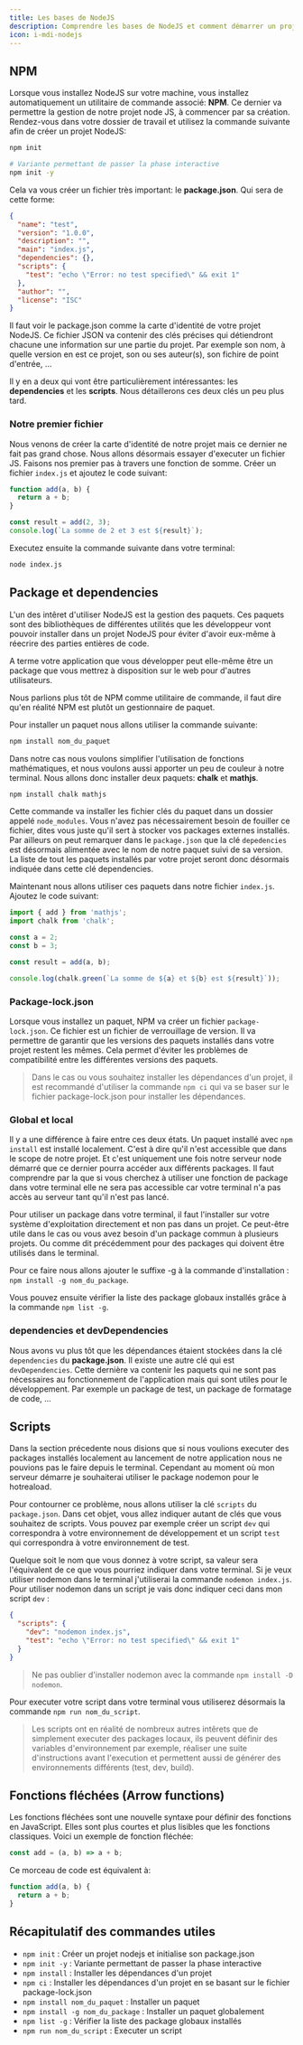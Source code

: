 ```yaml
---
title: Les bases de NodeJS
description: Comprendre les bases de NodeJS et comment démarrer un projet
icon: i-mdi-nodejs
---
```


## NPM

Lorsque vous installez NodeJS sur votre machine, vous installez automatiquement un utilitaire de commande associé: **NPM**. Ce dernier va permettre la gestion de notre projet node JS, à commencer par sa création. Rendez-vous dans votre dossier de travail et utilisez la commande suivante afin de créer un projet NodeJS:

```bash
npm init
```

```bash
# Variante permettant de passer la phase interactive
npm init -y
```

Cela va vous créer un fichier très important: le **package.json**. Qui sera de cette forme:

```json
{
  "name": "test",
  "version": "1.0.0",
  "description": "",
  "main": "index.js",
  "dependencies": {},
  "scripts": {
    "test": "echo \"Error: no test specified\" && exit 1"
  },
  "author": "",
  "license": "ISC"
}
```

Il faut voir le package.json comme la carte d'identité de votre projet NodeJS. Ce fichier JSON va contenir des clés précises qui détiendront chacune une information sur une partie du projet. Par exemple son nom, à quelle version en est ce projet, son ou ses auteur(s), son fichire de point d'entrée, ...

Il y en a deux qui vont être particulièrement intéressantes: les **dependencies** et les **scripts**. Nous détaillerons ces deux clés un peu plus tard.

### Notre premier fichier

Nous venons de créer la carte d'identité de notre projet mais ce dernier ne fait pas grand chose. Nous allons désormais essayer d'executer un fichier JS. Faisons nos premier pas à travers une fonction de somme. Créer un fichier `index.js` et ajoutez le code suivant:

```javascript
function add(a, b) {
  return a + b;
}

const result = add(2, 3);
console.log(`La somme de 2 et 3 est ${result}`);
```

Executez ensuite la commande suivante dans votre terminal:

```bash
node index.js
```

## Package et dependencies

L'un des intêret d'utiliser NodeJS est la gestion des paquets. Ces paquets sont des bibliothèques de différentes utilités que les développeur vont pouvoir installer dans un projet NodeJS pour éviter d'avoir eux-même à réecrire des parties entières de code.

A terme votre application que vous développer peut elle-même être un package que vous mettrez à disposition sur le web pour d'autres utilisateurs.

Nous parlions plus tôt de NPM comme utilitaire de commande, il faut dire qu'en réalité NPM est plutôt un gestionnaire de paquet.

Pour installer un paquet nous allons utiliser la commande suivante:

```bash
npm install nom_du_paquet
```

Dans notre cas nous voulons simplifier l'utilisation de fonctions mathématiques, et nous voulons aussi apporter un peu de couleur à notre terminal. Nous allons donc installer deux paquets: **chalk** et **mathjs**.

```bash
npm install chalk mathjs
```

Cette commande va installer les fichier clés du paquet dans un dossier appelé `node_modules`. Vous n'avez pas nécessairement besoin de fouiller ce fichier, dites vous juste qu'il sert à stocker vos packages externes installés. Par ailleurs on peut remarquer dans le `package.json` que la clé `depedencies` est désormais alimentée avec le nom de notre paquet suivi de sa version. La liste de tout les paquets installés par votre projet seront donc désormais indiquée dans cette clé dependencies.

Maintenant nous allons utiliser ces paquets dans notre fichier `index.js`. Ajoutez le code suivant:

```javascript
import { add } from 'mathjs';
import chalk from 'chalk';

const a = 2;
const b = 3;

const result = add(a, b);

console.log(chalk.green(`La somme de ${a} et ${b} est ${result}`));
```

### Package-lock.json

Lorsque vous installez un paquet, NPM va créer un fichier `package-lock.json`. Ce fichier est un fichier de verrouillage de version. Il va permettre de garantir que les versions des paquets installés dans votre projet restent les mêmes. Cela permet d'éviter les problèmes de compatibilité entre les différentes versions des paquets.

> Dans le cas ou vous souhaitez installer les dépendances d'un projet, il est recommandé d'utiliser la commande `npm ci` qui va se baser sur le fichier package-lock.json pour installer les dépendances.

### Global et local

Il y a une différence à faire entre ces deux états. Un paquet installé avec `npm install` est installé localement. C'est à dire qu'il n'est accessible que dans le scope de notre projet. Et c'est uniquement une fois notre serveur node démarré que ce dernier pourra accéder aux différents packages.
Il faut comprendre par la que si vous cherchez à utiliser une fonction de package dans votre terminal elle ne sera pas accessible car votre terminal n'a pas accès au serveur tant qu'il n'est pas lancé.

Pour utiliser un package dans votre terminal, il faut l'installer sur votre système d'exploitation directement et non pas dans un projet. Ce peut-être utile dans le cas ou vous avez besoin d'un package commun à plusieurs projets. Ou comme dit précédemment pour des packages qui doivent être utilisés dans le terminal.

Pour ce faire nous allons ajouter le suffixe -g à la commande d'installation : `npm install -g nom_du_package`.

Vous pouvez ensuite vérifier la liste des package globaux installés grâce à la commande `npm list -g`.

### dependencies et devDependencies

Nous avons vu plus tôt que les dépendances étaient stockées dans la clé `dependencies` du **package.json**. Il existe une autre clé qui est `devDependencies`. Cette dernière va contenir les paquets qui ne sont pas nécessaires au fonctionnement de l'application mais qui sont utiles pour le développement. Par exemple un package de test, un package de formatage de code, ...

## Scripts

Dans la section précedente nous disions que si nous voulions executer des packages installés localement au lancement de notre application nous ne pouvions pas le faire depuis le terminal. Cependant au moment où mon serveur démarre je souhaiterai utiliser le package nodemon pour le hotreaload.

Pour contourner ce problème, nous allons utiliser la clé `scripts` du `package.json`. Dans cet objet, vous allez indiquer autant de clés que vous souhaitez de scripts. Vous pouvez par exemple créer un script `dev` qui correspondra à votre environnement de développement et un script `test` qui correspondra à votre environnement de test.

Quelque soit le nom que vous donnez à votre script, sa valeur sera l'équivalent de ce que vous pourriez indiquer dans votre terminal. Si je veux utiliser nodemon dans le terminal j'utiliserai la commande `nodemon index.js`. Pour utiliser nodemon dans un script je vais donc indiquer ceci dans mon script `dev` :

```json
{
  "scripts": {
    "dev": "nodemon index.js",
    "test": "echo \"Error: no test specified\" && exit 1"
  }
}
```

> Ne pas oublier d'installer nodemon avec la commande `npm install -D nodemon`.

Pour executer votre script dans votre terminal vous utiliserez désormais la commande `npm run nom_du_script`.

> Les scripts ont en réalité de nombreux autres intêrets que de simplement executer des packages locaux, ils peuvent définir des variables d'environnement par exemple, réaliser une suite d'instructions avant l'execution et permettent aussi de générer des environnements différents (test, dev, build).

## Fonctions fléchées (Arrow functions)

Les fonctions fléchées sont une nouvelle syntaxe pour définir des fonctions en JavaScript. Elles sont plus courtes et plus lisibles que les fonctions classiques. Voici un exemple de fonction fléchée:

```javascript
const add = (a, b) => a + b;
```

Ce morceau de code est équivalent à:

```javascript
function add(a, b) {
  return a + b;
}
```

## Récapitulatif des commandes utiles

- `npm init` : Créer un projet nodejs et initialise son package.json
- `npm init -y` : Variante permettant de passer la phase interactive
- `npm install` : Installer les dépendances d'un projet
- `npm ci` : Installer les dépendances d'un projet en se basant sur le fichier package-lock.json
- `npm install nom_du_paquet` : Installer un paquet
- `npm install -g nom_du_package` : Installer un paquet globalement
- `npm list -g` : Vérifier la liste des package globaux installés
- `npm run nom_du_script` : Executer un script
